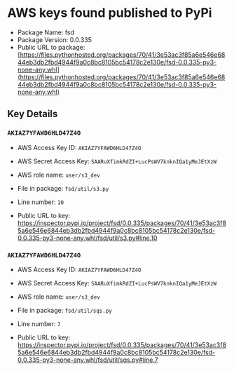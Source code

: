 # AWS keys found published to PyPi

* Package Name: fsd
* Package Version: 0.0.335
* Public URL to package: [https://files.pythonhosted.org/packages/70/41/3e53ac3f85a6e546e6844eb3db2fbd4944f9a0c8bc8105bc54178c2e130e/fsd-0.0.335-py3-none-any.whl](https://files.pythonhosted.org/packages/70/41/3e53ac3f85a6e546e6844eb3db2fbd4944f9a0c8bc8105bc54178c2e130e/fsd-0.0.335-py3-none-any.whl)

## Key Details

### `AKIAZ7YFAWD6HLD47Z4O`

* AWS Access Key ID: `AKIAZ7YFAWD6HLD47Z4O`
* AWS Secret Access Key: `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` 
* AWS role name: `user/s3_dev`
* File in package: `fsd/util/s3.py`
* Line number: `10`

* Public URL to key: https://inspector.pypi.io/project/fsd/0.0.335/packages/70/41/3e53ac3f85a6e546e6844eb3db2fbd4944f9a0c8bc8105bc54178c2e130e/fsd-0.0.335-py3-none-any.whl/fsd/util/s3.py#line.10



### `AKIAZ7YFAWD6HLD47Z4O`

* AWS Access Key ID: `AKIAZ7YFAWD6HLD47Z4O`
* AWS Secret Access Key: `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` 
* AWS role name: `user/s3_dev`
* File in package: `fsd/util/sqs.py`
* Line number: `7`

* Public URL to key: https://inspector.pypi.io/project/fsd/0.0.335/packages/70/41/3e53ac3f85a6e546e6844eb3db2fbd4944f9a0c8bc8105bc54178c2e130e/fsd-0.0.335-py3-none-any.whl/fsd/util/sqs.py#line.7


